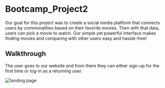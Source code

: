 # Bootcamp_Project2

Our goal for this project was to create a social media platform that connects users by commonalities based on their favorite movies. Then with that data, users can pick a movie to watch. Our simple yet powerful interface makes finding movies and comparing with other users easy and hassle-free!

## Walkthrough

The user goes to our website and from there they can either sign-up for the first time or log-in as a returning user.

![landing page]()


